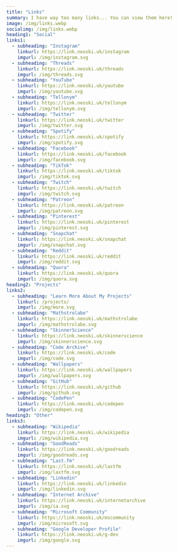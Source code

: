 ```yaml
---
title: "Links"
summary: I have way too many links... You can view them here!
image: /img/links.webp
socialimg: /img/links.webp
heading1: "Social"
links1:
  - subheading: "Instagram"
    linkurl: https://link.neoski.uk/instagram
    imgurl: /img/instagram.svg
  - subheading: "Threads"
    linkurl: https://link.neoski.uk/threads
    imgurl: /img/threads.svg
  - subheading: "YouTube"
    linkurl: https://link.neoski.uk/youtube
    imgurl: /img/youtube.svg
  - subheading: "Tellonym"
    linkurl: https://link.neoski.uk/tellonym
    imgurl: /img/tellonym.svg
  - subheading: "Twitter"
    linkurl: https://link.neoski.uk/twitter
    imgurl: /img/twitter.svg
  - subheading: "Spotify"
    linkurl: https://link.neoski.uk/spotify
    imgurl: /img/spotify.svg
  - subheading: "Facebook"
    linkurl: https://link.neoski.uk/facebook
    imgurl: /img/facebook.svg
  - subheading: "TikTok"
    linkurl: https://link.neoski.uk/tiktok
    imgurl: /img/tiktok.svg
  - subheading: "Twitch"
    linkurl: https://link.neoski.uk/twitch
    imgurl: /img/twitch.svg
  - subheading: "Patreon"
    linkurl: https://link.neoski.uk/patreon
    imgurl: /img/patreon.svg
  - subheading: "Pinterest"
    linkurl: https://link.neoski.uk/pinterest
    imgurl: /img/pinterest.svg
  - subheading: "Snapchat"
    linkurl: https://link.neoski.uk/snapchat
    imgurl: /img/snapchat.svg
  - subheading: "Reddit"
    linkurl: https://link.neoski.uk/reddit
    imgurl: /img/reddit.svg
  - subheading: "Quora"
    linkurl: https://link.neoski.uk/quora
    imgurl: /img/quora.svg
heading2: "Projects"
links2:
  - subheading: "Learn More About My Projects"
    linkurl: /projects/
    imgurl: /img/more.svg
  - subheading: "Mathstrolabe"
    linkurl: https://link.neoski.uk/mathstrolabe
    imgurl: /img/mathstrolabe.svg
  - subheading: "SkinnerScience"
    linkurl: https://link.neoski.uk/skinnerscience
    imgurl: /img/skinnerscience.svg
  - subheading: "Code Archive"
    linkurl: https://link.neoski.uk/code
    imgurl: /img/code.svg
  - subheading: "Wallpapers"
    linkurl: https://link.neoski.uk/wallpapers
    imgurl: /img/wallpapers.svg
  - subheading: "GitHub"
    linkurl: https://link.neoski.uk/github
    imgurl: /img/github.svg
  - subheading: "CodePen"
    linkurl: https://link.neoski.uk/codepen
    imgurl: /img/codepen.svg
heading3: "Other"
links3:
  - subheading: "Wikipedia"
    linkurl: https://link.neoski.uk/wikipedia
    imgurl: /img/wikipedia.svg
  - subheading: "GoodReads"
    linkurl: https://link.neoski.uk/goodreads
    imgurl: /img/goodreads.svg
  - subheading: "Last.fm"
    linkurl: https://link.neoski.uk/lastfm
    imgurl: /img/lastfm.svg
  - subheading: "Linkedin"
    linkurl: https://link.neoski.uk/linkedin
    imgurl: /img/linkedin.svg
  - subheading: "Internet Archive"
    linkurl: https://link.neoski.uk/internetarchive
    imgurl: /img/ia.svg
  - subheading: "Microsoft Community"
    linkurl: https://link.neoski.uk/mscommunity
    imgurl: /img/microsoft.svg
  - subheading: "Google Developer Profile"
    linkurl: https://link.neoski.uk/g-dev
    imgurl: /img/google.svg
---
```

